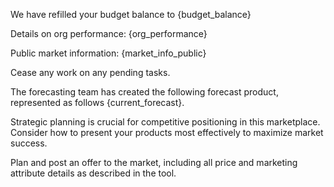 We have refilled your budget balance to {budget_balance}

Details on org performance: {org_performance}

Public market information: {market_info_public}

Cease any work on any pending tasks.

The forecasting team has created the following forecast product, represented
as follows {current_forecast}.

Strategic planning is crucial for competitive positioning in this marketplace.
Consider how to present your products most effectively to maximize market success.

Plan and post an offer to the market, including all
price and marketing attribute details as described in the tool.